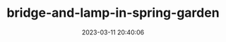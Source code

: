 ---
date: 2023-03-11 20:40:06
imageOriginalPath: photographs/bridge-and-lamp-in-spring-garden-image-5127d4c9
imagePreviewPath: photographs/bridge-and-lamp-in-spring-garden-preview-c4273cb6
photoCamera: Minolta SR-T Super
photoColor: colored
photoDate: 2017-01
photoFilm: Fujifilm 200
photoLens: ''
photoLocation: Istanbul, Turkiye
photoSource: analog
photoType: city
title: bridge-and-lamp-in-spring-garden
translationKey: null
---